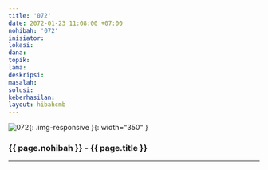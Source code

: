```yaml
---
title: '072'
date: 2072-01-23 11:08:00 +07:00
nohibah: '072'
inisiator: 
lokasi: 
dana: 
topik: 
lama: 
deskripsi: 
masalah: 
solusi: 
keberhasilan: 
layout: hibahcmb
---
```


![072](/static/img/hibahcmb/072.png){: .img-responsive }{: width="350" }

### {{ page.nohibah }} - {{ page.title }}

---
